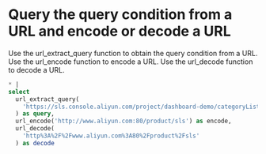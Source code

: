 # Query the query condition from a URL and encode or decode a URL

Use the url_extract_query function to obtain the query condition from a URL. Use the url_encode function to encode a URL. Use the url_decode function to decode a URL.

```SQL
* |
select
  url_extract_query(
    'https://sls.console.aliyun.com/project/dashboard-demo/categoryList?userid=xiaoming'
  ) as query,
  url_encode('http://www.aliyun.com:80/product/sls') as encode,
  url_decode(
    'http%3A%2F%2Fwww.aliyun.com%3A80%2Fproduct%2Fsls'
  ) as decode
```

